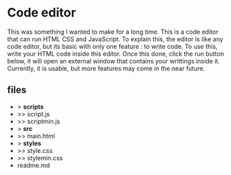 # Code editor
This was something I wanted to make for a long time. This is a code editor that can run HTML CSS and JavaScript. To explain this, the editor is like any code editor, but its basic with only one feature : to write code. To use this, write your HTML code inside this editor. Once this done, click the run button below, it will open an external window that contains your writtings inside it. Currently, it is usable, but more features may come in the near future. 

## files

* &#62; **scripts**
* &#62;&#62; script.js
* &#62;&#62; scriptmin.js
* &#62; **src** 
* &#62;&#62; main.html
* &#62; **styles**
* &#62;&#62; style.css
* &#62;&#62; stylemin.css
* readme.md
